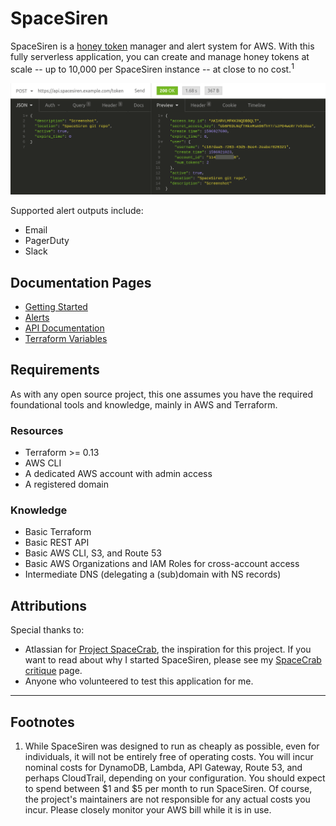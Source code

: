 # SpaceSiren

SpaceSiren is a [honey token](https://en.wikipedia.org/wiki/Honeypot_(computing)) 
manager and alert system for AWS. With this fully serverless application,
you can create and manage honey tokens at scale -- up to 10,000 per SpaceSiren
instance -- at close to no cost.<sup>1</sup>

![Token API screenshot](docs/screenshots/token-api.png)

Supported alert outputs include:

* Email
* PagerDuty
* Slack

## Documentation Pages

* [Getting Started](docs/getting-started.md)
* [Alerts](docs/alerts.md)
* [API Documentation](docs/api.md)
* [Terraform Variables](docs/tfvars.md)

## Requirements

As with any open source project, this one assumes you have the required
foundational tools and knowledge, mainly in AWS and Terraform.

### Resources

* Terraform >= 0.13
* AWS CLI
* A dedicated AWS account with admin access
* A registered domain

### Knowledge

* Basic Terraform
* Basic REST API
* Basic AWS CLI, S3, and Route 53
* Basic AWS Organizations and IAM Roles for cross-account access
* Intermediate DNS (delegating a (sub)domain with NS records)

## Attributions

Special thanks to:

* Atlassian for [Project SpaceCrab](https://bitbucket.org/asecurityteam/spacecrab), the
  inspiration for this project. If you want to read about why I started SpaceSiren,
  please see my [SpaceCrab critique](docs/spacecrab.md) page.
* Anyone who volunteered to test this application for me.

---

## Footnotes

1. While SpaceSiren was designed to run as cheaply as possible, even for
   individuals, it will not be entirely free of operating costs. You will incur
   nominal costs for DynamoDB, Lambda, API Gateway, Route 53, and perhaps
   CloudTrail, depending on your configuration. You should expect to spend
   between $1 and $5 per month to run SpaceSiren. Of course, the project's
   maintainers are not responsible for any actual costs you incur. Please closely
   monitor your AWS bill while it is in use. 
